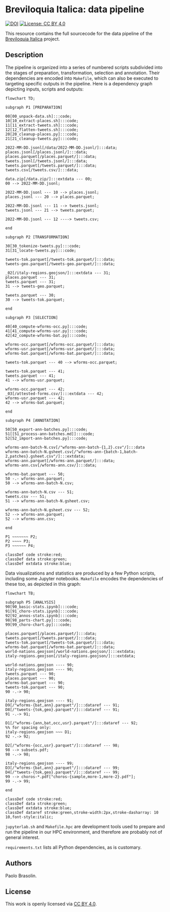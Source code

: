 # Breviloquia Italica: data pipeline

[![DOI](https://zenodo.org/badge/DOI/10.5281/zenodo.8430341.svg)](https://doi.org/10.5281/zenodo.8430341)
[![License: CC BY 4.0](https://img.shields.io/badge/License-CC_BY_4.0-lightgrey.svg)](https://creativecommons.org/licenses/by/4.0/)

This resource contains the full sourcecode for the data pipeline of the [Breviloquia Italica](https://github.com/breviloquia-italica) project.

## Description

The pipeline is organized into a series of numbered scripts subdivided into the stages of preparation, transformation, selection and annotation.
Their dependencies are encoded into `Makefile`, which can also be executed to targeting specific outputs in the pipeline.
Here is a dependency graph depicting inputs, scripts and outputs:

```mermaid
flowchart TD;

subgraph P1 [PREPARATION]

00[00_unpack-data.sh]:::code;
10[10_extract-places.sh]:::code;
11[11_extract-tweets.sh]:::code;
12[12_flatten-tweets.sh]:::code;
20[20_cleanup-places.py]:::code;
21[21_cleanup-tweets.py]:::code;

2022-MM-DD.jsonl[/data/2022-MM-DD.jsonl/]:::data;
places.jsonl[/places.jsonl/]:::data;
places.parquet[/places.parquet/]:::data;
tweets.jsonl[/tweets.jsonl/]:::data;
tweets.parquet[/tweets.parquet/]:::data;
tweets.csv[/tweets.csv/]:::data;

data.zip[/data.zip/]:::extdata --- 00;
00 --> 2022-MM-DD.jsonl;

2022-MM-DD.jsonl --- 10 --> places.jsonl;
places.jsonl --- 20 --> places.parquet;

2022-MM-DD.jsonl --- 11 --> tweets.jsonl;
tweets.jsonl --- 21 --> tweets.parquet;

2022-MM-DD.jsonl --- 12 ----> tweets.csv;

end

subgraph P2 [TRANSFORMATION]

30[30_tokenize-tweets.py]:::code;
31[31_locate-tweets.py]:::code;

tweets-tok.parquet[/tweets-tok.parquet/]:::data;
tweets-geo.parquet[/tweets-geo.parquet/]:::data;

_02[/italy-regions.geojson/]:::extdata --- 31;
places.parquet --- 31;
tweets.parquet --- 31;
31 --> tweets-geo.parquet;

tweets.parquet --- 30;
30 --> tweets-tok.parquet;

end

subgraph P3 [SELECTION]

40[40_compute-wforms-occ.py]:::code;
41[41_compute-wforms-usr.py]:::code;
42[42_compute-wforms-bat.py]:::code;

wforms-occ.parquet[/wforms-occ.parquet/]:::data;
wforms-usr.parquet[/wforms-usr.parquet/]:::data;
wforms-bat.parquet[/wforms-bat.parquet/]:::data;

tweets-tok.parquet --- 40 --> wforms-occ.parquet;

tweets-tok.parquet --- 41;
tweets.parquet --- 41;
41 --> wforms-usr.parquet;

wforms-occ.parquet --- 42;
_03[/attested-forms.csv/]:::extdata --- 42;
wforms-usr.parquet --- 42;
42 --> wforms-bat.parquet;

end

subgraph P4 [ANNOTATION]

50[50_export-ann-batches.py]:::code;
51[[51_process-ann-batches.md]]:::code;
52[52_import-ann-batches.py]:::code;

wforms-ann-batch-N.csv[/"wforms-ann-batch-{1,2}.csv"/]:::data
wforms-ann-batch-N.gsheet.csv[/"wforms-ann-{batch-1,batch-2,patches}.gsheet.csv"/]:::extdata;
wforms-ann.parquet[/wforms-ann.parquet/]:::data;
wforms-ann.csv[/wforms-ann.csv/]:::data;

wforms-bat.parquet --- 50;
50 -.- wforms-ann.parquet;
50 --> wforms-ann-batch-N.csv;

wforms-ann-batch-N.csv --- 51;
tweets.csv --- 51;
51 --> wforms-ann-batch-N.gsheet.csv;

wforms-ann-batch-N.gsheet.csv --- 52;
52 --> wforms-ann.parquet;
52 --> wforms-ann.csv;

end

P1 ~~~~~~~ P2;
P2 ~~~~ P3;
P3 ~~~~~~ P4;

classDef code stroke:red;
classDef data stroke:green;
classDef extdata stroke:blue;
```

Data visualizations and statistics are produced by a few Python scripts, including some Jupyter notebooks.
`Makefile` encodes the dependencies of these too, as depicted in this graph:

```mermaid
flowchart TB;

subgraph P5 [ANALYSIS]
90[90_basic-stats.ipynb]:::code;
91[91_choro-stats.ipynb]:::code;
92[92_annos-stats.ipynb]:::code;
98[98_parts-chart.py]:::code;
99[99_choro-chart.py]:::code;

places.parquet[/places.parquet/]:::data;
tweets.parquet[/tweets.parquet/]:::data;
tweets-tok.parquet[/tweets-tok.parquet/]:::data;
wforms-bat.parquet[/wforms-bat.parquet/]:::data;
world-nations.geojson[/world-nations.geojson/]:::extdata;
italy-regions.geojson[/italy-regions.geojson/]:::extdata;

world-nations.geojson ---- 90;
italy-regions.geojson ---- 90;
tweets.parquet --- 90;
places.parquet --- 90;
wforms-bat.parquet --- 90;
tweets-tok.parquet --- 90;
90 -.-> 90;

italy-regions.geojson ---- 91;
D9[/"wforms-{bat,ann}.parquet"/]:::dataref --- 91;
D8[/"tweets-{tok,geo}.parquet"/]:::dataref --- 91;
91 -.-> 91;

D1[/"wforms-{ann,bat,occ,usr}.parquet"/]:::dataref --- 92;
%% for spacing only:
italy-regions.geojson ~~~ D1;
92 -.-> 92;

D2[/"wforms-{occ,usr}.parquet"/]:::dataref --- 98;
98 --> subsets.pdf;
98 -.-> 98;

italy-regions.geojson ---- 99;
D3[/"wforms-{bat,ann}.parquet"/]:::dataref --- 99;
D4[/"tweets-{tok,geo}.parquet"/]:::dataref --- 99;
99 --> choros-*.pdf["choros-{sample,more-1,more-2}.pdf"];
99 -.-> 99;

end

classDef code stroke:red;
classDef data stroke:green;
classDef extdata stroke:blue;
classDef dataref stroke:green,stroke-width:2px,stroke-dasharray: 10 10,font-style:italic;
```

`jupyterlab.sh` and `Makefile.hpc` are development tools used to prepare and run the pipeline in our HPC environment, and therefore are probably not of general interest.

`requirements.txt` lists all Python dependencies, as is customary.

## Authors

Paolo Brasolin.

## License

This work is openly licensed via [CC BY 4.0](https://creativecommons.org/licenses/by/4.0/).
